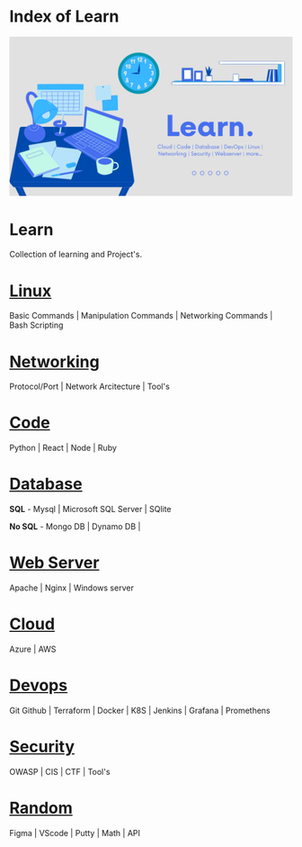 # Index of Learn

![](learn_index.png)

# Learn
Collection of learning and Project's.

# [Linux](linux/linux.md)
Basic Commands | Manipulation Commands | Networking Commands | Bash Scripting 

# [Networking](networking/networking.md) 
Protocol/Port | Network Arcitecture | Tool's

# [Code](code/code.md)
Python | React | Node | Ruby

# [Database](database/database.md)
**SQL** - Mysql | Microsoft SQL Server | SQlite

**No SQL** - Mongo DB | Dynamo DB |

# [Web Server](webserver/webserver.md)
Apache | Nginx | Windows server

# [Cloud](cloud/cloud.md)
Azure | AWS

# [Devops](devops/devops.md)
Git Github | Terraform | Docker | K8S | Jenkins | Grafana | Promethens

# [Security](security/security.md)
OWASP | CIS | CTF | Tool's

# [Random](random/random.md)
Figma | VScode | Putty | Math | API
